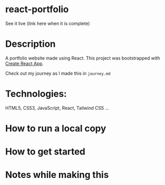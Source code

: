 # react-portfolio

See it live (link here when it is complete)

# Description

A portfolio website made using React. This project was bootstrapped with [Create React App](https://github.com/facebook/create-react-app).

Check out my journey as I made this in `journey.md`

# Technologies:
HTML5, CSS3, JavaScript, React, Tailwind CSS ...

# How to run a local copy

# How to get started

# Notes while making this
